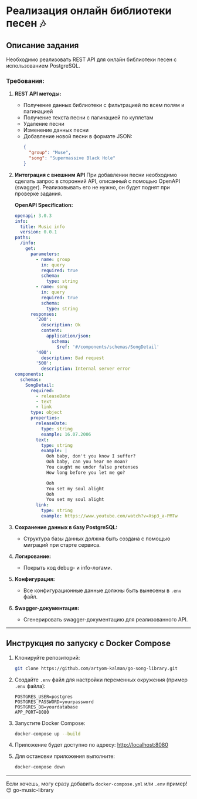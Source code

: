# Реализация онлайн библиотеки песен 🎶

## Описание задания
Необходимо реализовать REST API для онлайн библиотеки песен с использованием PostgreSQL.

### Требования:
1. **REST API методы:**
   - Получение данных библиотеки с фильтрацией по всем полям и пагинацией
   - Получение текста песни с пагинацией по куплетам
   - Удаление песни
   - Изменение данных песни
   - Добавление новой песни в формате JSON:
     ```json
     {
       "group": "Muse",
       "song": "Supermassive Black Hole"
     }
     ```

2. **Интеграция с внешним API**
   При добавлении песни необходимо сделать запрос в сторонний API, описанный с помощью OpenAPI (swagger). Реализовывать его не нужно, он будет поднят при проверке задания.

   **OpenAPI Specification:**
   ```yaml
   openapi: 3.0.3
   info:
     title: Music info
     version: 0.0.1
   paths:
     /info:
       get:
         parameters:
           - name: group
             in: query
             required: true
             schema:
               type: string
           - name: song
             in: query
             required: true
             schema:
               type: string
         responses:
           '200':
             description: Ok
             content:
               application/json:
                 schema:
                   $ref: '#/components/schemas/SongDetail'
           '400':
             description: Bad request
           '500':
             description: Internal server error
   components:
     schemas:
       SongDetail:
         required:
           - releaseDate
           - text
           - link
         type: object
         properties:
           releaseDate:
             type: string
             example: 16.07.2006
           text:
             type: string
             example: |
               Ooh baby, don't you know I suffer?
               Ooh baby, can you hear me moan?
               You caught me under false pretenses
               How long before you let me go?

               Ooh
               You set my soul alight
               Ooh
               You set my soul alight
           link:
             type: string
             example: https://www.youtube.com/watch?v=Xsp3_a-PMTw
   ```

3. **Сохранение данных в базу PostgreSQL:**
   - Структура базы данных должна быть создана с помощью миграций при старте сервиса.

4. **Логирование:**
   - Покрыть код debug- и info-логами.

5. **Конфигурация:**
   - Все конфигурационные данные должны быть вынесены в `.env` файл.

6. **Swagger-документация:**
   - Сгенерировать swagger-документацию для реализованного API.

---

## Инструкция по запуску с Docker Compose

1. Клонируйте репозиторий:
   ```sh
   git clone https://github.com/artyom-kalman/go-song-library.git
   ```

2. Создайте `.env` файл для настройки переменных окружения (пример `.env` файла):
   ```env
   POSTGRES_USER=postgres
   POSTGRES_PASSWORD=yourpassword
   POSTGRES_DB=yourdatabase
   APP_PORT=8080
   ```

3. Запустите Docker Compose:
   ```sh
   docker-compose up --build
   ```

4. Приложение будет доступно по адресу: [http://localhost:8080](http://localhost:8080)

5. Для остановки приложения выполните:
   ```sh
   docker-compose down
   ```

---

Если хочешь, могу сразу добавить `docker-compose.yml` или `.env` пример! 😊 go-music-library
